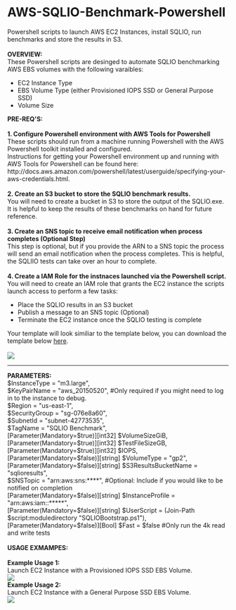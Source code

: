 # AWS-SQLIO-Benchmark-Powershell
Powershell scripts to launch AWS EC2 Instances, install SQLIO, run benchmarks and store the results in S3.
<br>
<br>
<b>OVERVIEW:</b>
<br>
These Powershell scripts are desinged to automate SQLIO benchmarking AWS EBS volumes with the following varaibles:
<ul>
<li> EC2 Instance Type
<li> EBS Volume Type (either Provisioned IOPS SSD or General Purpose SSD)
<li> Volume Size
</ul>
<b>PRE-REQ'S:</b>
<br>
<br>
<b>1. Configure Powershell environment with AWS Tools for Powershell</b>
These scripts should run from a machine running Powershell with the AWS Powershell toolkit installed and configured. <br>
Instructions for getting your Powershell environment up and running with AWS Tools for Powershell can be found here: http://docs.aws.amazon.com/powershell/latest/userguide/specifying-your-aws-credentials.html.
<br>
<br>
<b>2. Create an S3 bucket to store the SQLIO benchmark results.</b>
<br>
You will need to create a bucket in S3 to store the output of the SQLIO.exe. It is helpful to keep the results of these benchmarks on hand for future reference.
<br>
<br>
<b>3. Create an SNS topic to receive email notification when process completes (Optional Step)</b>
<br>
This step is optional, but if you provide the ARN to a SNS topic the process will send an email notification when the process completes. This is helpful, the SQLIIO tests can take over an hour to complete.
<br>
<br>
<b>4. Create a IAM Role for the instnaces launched via the Powershell script.</b>
<br>
You will need to create an IAM role that grants the EC2 instance the scripts launch access to perform a few tasks:
<ul>
<li>Place the SQLIO results in an S3 bucket
<li>Publish a message to an SNS topic (Optional)
<li>Terminate the EC2 instance once the SQLIO testing is complete
</ul>
Your template will look similiar to the template below, you can download the template below <a href="https://s3.amazonaws.com/russell.day/SQLIO_EC2Instance_Policy.xml" target="_blank">here</a>.
<br>
<br>
<img src="https://s3.amazonaws.com/russell.day/SQLIO_EC2_POLICY.png">
<br>
<hr>
<b>PARAMETERS:</b>
<br>
$InstanceType = "m3.large",<br>
$KeyPairName = "aws_20150520", #Only required if you might need to log in to the instance to debug.<br>
$Region = "us-east-1",<br>
$SecurityGroup = "sg-076e8a60",<br>
$SubnetId = "subnet-42773535",<br> 
$TagName = "SQLIO Benchmark",<br>
[Parameter(Mandatory=$true)][int32] $VolumeSizeGiB, <br>
[Parameter(Mandatory=$true)][int32] $TestFileSizeGB, <br>
[Parameter(Mandatory=$true)][int32] $IOPS, <br>	
[Parameter(Mandatory=$false)][string] $VolumeType = "gp2", <br>
[Parameter(Mandatory=$false)][string] $S3ResultsBucketName = "sqlioresults", <br>
$SNSTopic = "arn:aws:sns:****", #Optional: Include if you would like to be notified on completion <br>
[Parameter(Mandatory=$false)][string] $InstanceProfile = "arn:aws:iam::*****", <br>
[Parameter(Mandatory=$false)][string] $UserScript = (Join-Path $script:moduledirectory "SQLIOBootstrap.ps1"), <br>
[Parameter(Mandatory=$false)][Bool] $Fast = $false #Only run the 4k read and write tests <br>
<br>
<b>USAGE EXMAMPES:</b>
<br>
<br>
<b>Example Usage 1:</b> 
<br>
Launch EC2 Instance with a Provisioned IOPS SSD EBS Volume.
<br>
<img src="https://s3.amazonaws.com/russell.day/SQLIOBenchmark_Example_Usage_IOPS_v2.png">
<br>
<b>Example Usage 2:</b> 
<br>
Launch EC2 Instance with a General Purpose SSD EBS Volume.
<br>
<img src="https://s3.amazonaws.com/russell.day/SQLIOBenchmark_Example_Usage_GP2.png">
